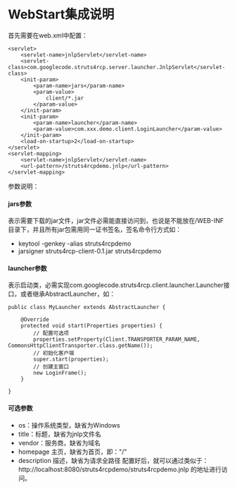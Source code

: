 # WebStart集成说明 #
首先需要在web.xml中配置：
```
<servlet>
	<servlet-name>jnlpServlet</servlet-name>
	<servlet-class>com.googlecode.struts4rcp.server.launcher.JnlpServlet</servlet-class>
	<init-param>
		<param-name>jars</param-name>
		<param-value>
			client/*.jar
		</param-value>
	</init-param>
	<init-param>
		<param-name>launcher</param-name>
		<param-value>com.xxx.demo.client.LoginLauncher</param-value>
	</init-param>
	<load-on-startup>2</load-on-startup>
</servlet>
<servlet-mapping>
	<servlet-name>jnlpServlet</servlet-name>
	<url-pattern>/struts4rcpdemo.jnlp</url-pattern>
</servlet-mapping>
```
参数说明：
#### jars参数 ####
表示需要下载的jar文件，jar文件必需能直接访问到，也说是不能放在/WEB-INF目录下，并且所有jar包需用同一证书签名，签名命令行方式如：
  * keytool -genkey -alias struts4rcpdemo
  * jarsigner struts4rcp-client-0.1.jar struts4rcpdemo
#### launcher参数 ####
表示启动类，必需实现com.googlecode.struts4rcp.client.launcher.Launcher接口，或者继承AbstractLauncher，如：
```
public class MyLauncher extends AbstractLauncher {

	@Override
	protected void start(Properties properties) {
		// 配置可选项
		properties.setProperty(Client.TRANSPORTER_PARAM_NAME, CommonsHttpClientTransporter.class.getName());
		// 初始化客户端
		super.start(properties);
		// 创建主窗口
		new LoginFrame();
	}

}
```
#### 可选参数 ####
  * os：操作系统类型，缺省为Windows
  * title：标题，缺省为jnlp文件名
  * vendor：服务商，缺省为域名
  * homepage 主页，缺省为首页，即："/"
  * description 描述，缺省为请求全路径
配置好后，就可以通过类似于： http://localhost:8080/struts4rcpdemo/struts4rcpdemo.jnlp 的地址进行访问。